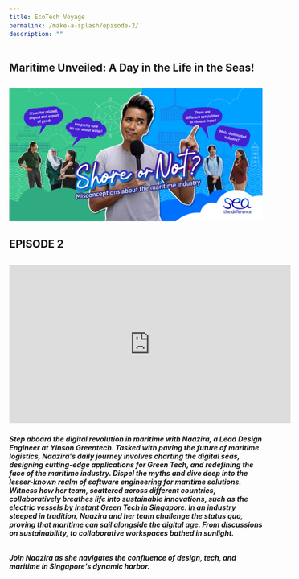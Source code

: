 ```yaml
---
title: EcoTech Voyage
permalink: /make-a-splash/episode-2/
description: ""
---
```

## Maritime Unveiled: A Day in the Life in the Seas!
## 

![](/images/mpa_shore%20or%20not_kv_1200x630_3oct23-2%20(1).jpg)
## EPISODE 2
##

<iframe allowfullscreen="" allow="accelerometer; autoplay; clipboard-write; encrypted-media; gyroscope; picture-in-picture; web-share" frameborder="0" title="YouTube video player" src="https://www.youtube.com/embed/1rbu6PWARtw?si=dDuz8BSxvPsLGLPx" height="315" width="560"></iframe>

##### Step aboard the digital revolution in maritime with Naazira, a Lead Design Engineer at Yinson Greentech. Tasked with paving the future of maritime logistics, Naazira's daily journey involves charting the digital seas, designing cutting-edge applications for Green Tech, and redefining the face of the maritime industry. Dispel the myths and dive deep into the lesser-known realm of software engineering for maritime solutions. Witness how her team, scattered across different countries, collaboratively breathes life into sustainable innovations, such as the electric vessels by Instant Green Tech in Singapore. In an industry steeped in tradition, Naazira and her team challenge the status quo, proving that maritime can sail alongside the digital age. From discussions on sustainability, to collaborative workspaces bathed in sunlight.&nbsp;
###### 
##### **Join Naazira as she navigates the confluence of design, tech, and maritime in Singapore's dynamic harbor.**